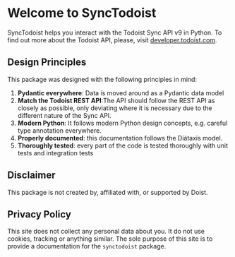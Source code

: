# Welcome to SyncTodoist

SyncTodoist helps you interact with the Todoist Sync API v9 in Python. To find out more about the Todoist API, please, visit
[developer.todoist.com](developer.todoist.com).

## Design Principles

This package was designed with the following principles in mind:

1. **Pydantic everywhere**: Data is moved around as a Pydantic data model
2. **Match the Todoist REST API**:The API should follow the REST API as closely as possible, only deviating where it is necessary due to the different nature of
   the Sync API.
3. **Modern Python**: It follows modern Python design concepts, e.g. careful type annotation everywhere.
4. **Properly documented**: this documentation follows the Diátaxis model.
5. **Thoroughly tested**: every part of the code is tested thoroughly with unit tests and integration tests

## Disclaimer

This package is not created by, affiliated with, or supported by Doist.

## Privacy Policy

This site does not collect any personal data about you. It do not use cookies, tracking or anything similar. The sole purpose of this site is to provide a
documentation for the `synctodoist` package.